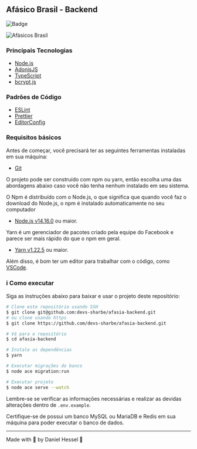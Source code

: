 ## Afásico Brasil - Backend
![Badge](https://img.shields.io/static/v1?label=DH&message=DOSOMETHINGGREAT&color=0070f3&style=<0070f3>&logo=rocket)

![Afásicos Brasil](imagens/afasia.png)


### Principais Tecnologias

- [Node.js](https://nodejs.org/en/)
- [AdonisJS](https://adonisjs.com/)
- [TypeScript](https://www.typescriptlang.org/)
- [bcrypt.js](https://www.npmjs.com/package/bcryptjs)

### Padrões de Código

- [ESLint](https://eslint.org/)
- [Prettier](https://prettier.io/)
- [EditorConfig](https://editorconfig.org/)

### Requisitos básicos

Antes de começar, você precisará ter as seguintes ferramentas instaladas em sua máquina:
- [Git](https://git-scm.com)

O projeto pode ser construído com npm ou yarn, então escolha uma das abordagens abaixo caso você não tenha nenhum instalado em seu sistema.

O Npm é distribuído com o Node.js, o que significa que quando você faz o download do Node.js, o npm é instalado automaticamente no seu computador
- [Node.js v14.16.0](https://nodejs.org/) ou maior.

Yarn é um gerenciador de pacotes criado pela equipe do Facebook e parece ser mais rápido do que o npm em geral.
- [Yarn v1.22.5](https://yarnpkg.com/) ou maior.

Além disso, é bom ter um editor para trabalhar com o código, como [VSCode](https://code.visualstudio.com/).

### :information_source: Como executar

Siga as instruções abaixo para baixar e usar o projeto deste repositório:


```bash
# Clone este repositório usando SSH
$ git clone git@github.com:devs-sharbe/afasia-backend.git
# ou clone usando https
$ git clone https://github.com/devs-sharbe/afasia-backend.git

# Vá para o repositório
$ cd afasia-backend

# Instale as dependências
$ yarn

# Executar migrações do banco
$ node ace migration:run

# Executar projeto
$ node ace serve --watch
```

Lembre-se se verificar as informações necessárias e realizar as devidas alterações dentro de `.env.example`.

Certifique-se de possui um banco MySQL ou MariaDB e Redis em sua máquina para poder executar o banco de dados.

---

Made with :blue_heart: by Daniel Hessel :wave:
